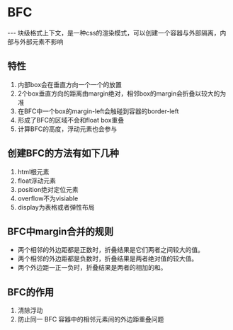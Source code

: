 # BFC

--- 块级格式上下文，是一种css的渲染模式，可以创建一个容器与外部隔离，内部与外部元素不影响

## 特性

1. 内部box会在垂直方向一个一个的放置
2. 2个box垂直方向的距离由margin绝对，相邻box的margin会折叠以较大的为准
3. 在BFC中一个box的margin-left会触碰到容器的border-left
4. 形成了BFC的区域不会和float box重叠
5. 计算BFC的高度，浮动元素也会参与

## 创建BFC的方法有如下几种

1. html根元素
2. float浮动元素
3. position绝对定位元素
4. overflow不为visiable
5. display为表格或者弹性布局

## BFC中margin合并的规则

- 两个相邻的外边距都是正数时，折叠结果是它们两者之间较大的值。
- 两个相邻的外边距都是负数时，折叠结果是两者绝对值的较大值。
- 两个外边距一正一负时，折叠结果是两者的相加的和。

## BFC的作用

1. 清除浮动
2. 防止同一 BFC 容器中的相邻元素间的外边距重叠问题
